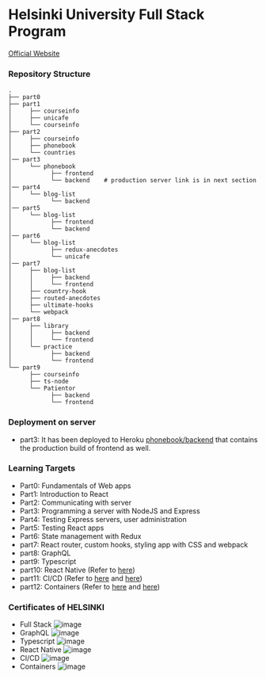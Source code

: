 # Helsinki University Full Stack Program

[Official Website](https://fullstackopen.com/en/)

### Repository Structure

    .
    ├── part0
    ├── part1
    │     ├── courseinfo
    │     ├── unicafe
    │     └── courseinfo
    ├── part2
    │     ├── courseinfo
    │     ├── phonebook
    │     └── countries
    │── part3
    │     └── phonebook
    │           ├── frontend
    │           └── backend    # production server link is in next section
    │── part4
    │     └── blog-list
    │           └── backend
    │── part5
    │     └── blog-list
    │           ├── frontend
    │           └── backend
    │── part6
    │     └── blog-list
    │           ├── redux-anecdotes
    │           └── unicafe
    │── part7
    │     ├── blog-list
    │     │     ├── backend
    │     │     └── frontend
    │     ├── country-hook
    │     ├── routed-anecdotes
    │     ├── ultimate-hooks
    │     └── webpack
    │── part8
    │     ├── library
    │     │     ├── backend
    │     │     └── frontend
    │     └── practice
    │           ├── backend
    │           └── frontend
    └── part9
          ├── courseinfo
          ├── ts-node
          └── Patientor
                ├── backend
                └── frontend

### Deployment on server

- part3: It has been deployed to Heroku [phonebook/backend](https://helsinki-part3-phonebook.herokuapp.com/) that contains the production build of frontend as well.

### Learning Targets

- Part0: Fundamentals of Web apps
- Part1: Introduction to React
- Part2: Communicating with server
- Part3: Programming a server with NodeJS and Express
- Part4: Testing Express servers, user administration
- Part5: Testing React apps
- Part6: State management with Redux
- part7: React router, custom hooks, styling app with CSS and webpack
- part8: GraphQL
- part9: Typescript
- part10: React Native (Refer to [here](https://github.com/RickYCYang/rate-repository-app))
- part11: CI/CD (Refer to [here](https://github.com/RickYCYang/full-stack-open-pokedex) and [here](https://github.com/RickYCYang/2021f2e-taiwan-travel-advisor))
- part12: Containers (Refer to [here](https://github.com/RickYCYang/part12-containers-applications) and [here](https://github.com/RickYCYang/Chatroom))

### Certificates of HELSINKI

- Full Stack
  ![image](https://user-images.githubusercontent.com/54363801/194754130-25b6db15-9bc4-4f20-a618-a35d258863d7.png)
- GraphQL
  ![image](https://user-images.githubusercontent.com/54363801/194754141-d87f4a91-889a-481d-bef9-7c932dee33f3.png)
- Typescript
  ![image](https://user-images.githubusercontent.com/54363801/194754151-803201c7-0d21-4f54-aa3e-0b5608fcaec5.png)
- React Native
  ![image](https://user-images.githubusercontent.com/54363801/200176755-0d14f288-63a4-4c63-b789-23d37290c598.png)
- CI/CD
  ![image](https://user-images.githubusercontent.com/54363801/200176796-5899fa2a-d297-4f25-87e9-4b5ffdeda97d.png)
- Containers
  ![image](https://user-images.githubusercontent.com/54363801/209542395-032cd5e4-b6cd-4a24-9ad8-b42381b32c03.png)

